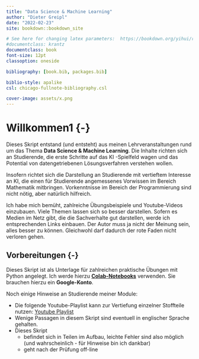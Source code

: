 ```yaml
---
title: "Data Science & Machine Learning"
author: "Dieter Greipl"
date: "2022-02-23"
site: bookdown::bookdown_site 

# See here for changing latex parameters:  https://bookdown.org/yihui/rmarkdown-cookbook/latex-variables.html 
#documentclass: krantz
documentclass: book 
font-size: 12pt
classoption: oneside

bibliography: [book.bib, packages.bib]

biblio-style: apalike
csl: chicago-fullnote-bibliography.csl 

cover-image: assets/x.png
---
```





# Willkommen1 {-}

Dieses Skript entstand (und entsteht) aus meinen Lehrveranstaltungen rund um das Thema **Data Science & Machine Learning**. Die Inhalte richten sich an Studierende, die erste Schritte auf das KI -Spielfeld wagen und das Potential  von datengetriebenen Lösungsverfahren verstehen wollen.  

Insofern richtet sich die Darstellung an Studierende mit vertieftem Interesse an KI, die einen für Studierende angemessenes Vorwissen im Bereich Mathematik mitbringen.  Vorkenntnisse im Bereich der Programmierung sind nicht nötig, aber natürlich hilfreich.

Ich habe mich bemüht, zahlreiche Übungsbeispiele und Youtube-Videos einzubauen. Viele Themen lassen sich so besser darstellen. Sofern es Medien im Netz gibt, die die Sachverhalte gut darstellen, werde ich entsprechenden Links einbauen. Der Autor muss ja nicht der Meinung sein, alles besser zu können. Gleichwohl darf dadurch der rote Faden nicht verloren gehen. 

  

## Vorbereitungen	{-}

Dieses Skript ist als Unterlage für zahlreichen praktische Übungen mit Python angelegt. Ich werde hierzu [**Colab-Notebooks**](https://colab.research.google.com/) verwenden. Sie brauchen hierzu ein **Google-Konto**.



Noch einige Hinweise an Studierende meiner Module:

- Die folgende Youtube-Playlist kann zur Vertiefung einzelner Stoffteile nutzen: [Youtube Playlist](https://youtube.com/playlist?list=PLfGN40VwjduJPvtP9QUjC0rjM6-ePT9bg)
- Wenige Passagen in diesem Skript sind eventuell in englischer Sprache gehalten.
- Dieses Skript 
  - befindet sich in Teilen im Aufbau, leichte Fehler sind also möglich (und wahrscheinlich  - für Hinweise bin ich dankbar)
  - geht nach der Prüfung off-line
